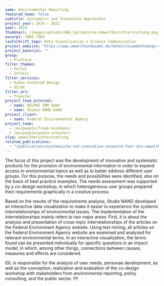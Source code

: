 ```yaml
---
name: Environmental Reporting
featured_home: false
subtitle: Systematic and Innovative Approaches
project_year: 2019 – 2021
year: 2019
thumbnail: /images/uploads/UBA_Systemische-Umweltberichterstattung.png
excerpt: TODO TODO
laufschrift_tags: Data Visualisation x Science Communication
project_website: "https://www.umweltbundesamt.de/daten/zusammenhaenge-erkunden"
project_material: ""
group:
  - Platform
filter_themen:
  - Portal
  - InfoVis
filter_services:
  - Human-Centered Design
  - UI/UX
filter_art:
  - Transfer
project_team_external:
  - name: DELPHI IMM GmbH
  - name: Studio NAND GmbH
project_client:
  - name: Federal Environmental Agency
project_team:
  - /en/people/frank-heidmann/
  - /en/people/paula-schuster/
slug: umweltberichterstattung
related_publications: 
  - "/publications/systemische-und-innovative-ansaetze-fuer-die-umweltberichterstattung"
---
```

The focus of this project was the development of innovative and systematic products for the provision of environmental information in order to expand access to environmental topics as well as to better address different user groups. For this purpose, the needs and possibilities were identified, also on the basis of best practice examples. The needs assessment was supported by a co-design workshop, in which heterogeneous user groups prepared their requirements graphically in a creative process.

Based on the results of the requirements analysis, Studio NAND developed an interactive data visualization to make it easier to experience the systemic interrelationships of environmental issues. The implementation of the interrelationships mainly refers to two major areas: First, it is about the analysis and presentation of cross-topic interrelationships of the articles on the Federal Environment Agency website. Using text mining, all articles on the Federal Environment Agency website are examined and analyzed for relevant environmental terms. In an interactive visualization, the terms found can be presented individually for specific questions in an impact model, in which, among other things, connections between causes, measures and effects are considered.

IDL is responsible for the analysis of user needs, personae development, as well as the conception, realization and evaluation of the co-design workshop with stakeholders from environmental reporting, policy consulting, and the public sector. 
!!!!

